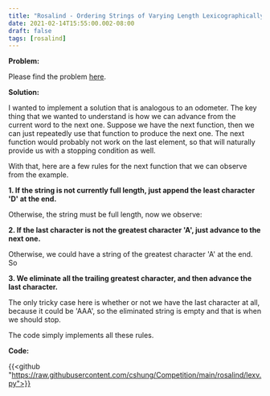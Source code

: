 ```yaml
---
title: "Rosalind - Ordering Strings of Varying Length Lexicographically"
date: 2021-02-14T15:55:00.002-08:00
draft: false
tags: [rosalind]
---
```


**Problem:**

Please find the problem [here](http://rosalind.info/problems/lexv/). 

**Solution:**

I wanted to implement a solution that is analogous to an odometer. The key thing that we wanted to understand is how we can advance from the current word to the next one. Suppose we have the next function, then we can just repeatedly use that function to produce the next one. The next function would probably not work on the last element, so that will naturally provide us with a stopping condition as well.

With that, here are a few rules for the next function that we can observe from the example.

**1. If the string is not currently full length, just append the least character 'D' at the end.**

Otherwise, the string must be full length, now we observe:

**2. If the last character is not the greatest character 'A', just advance to the next one.**

Otherwise, we could have a string of the greatest character 'A' at the end. So

**3. We eliminate all the trailing greatest character, and then advance the last character.**

The only tricky case here is whether or not we have the last character at all, because it could be 'AAA', so the eliminated string is empty and that is when we should stop.

The code simply implements all these rules.

**Code:**

{{<github "https://raw.githubusercontent.com/cshung/Competition/main/rosalind/lexv.py">}}

